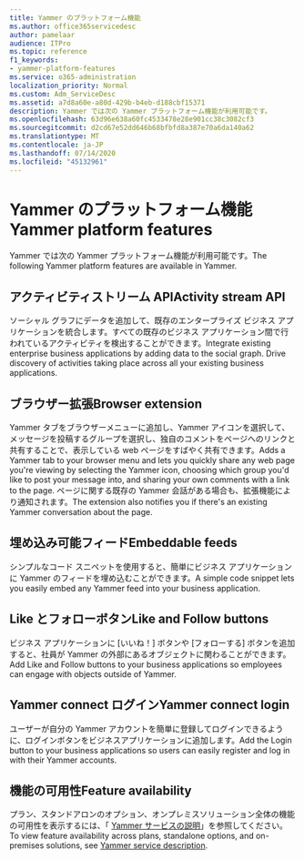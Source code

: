 ```yaml
---
title: Yammer のプラットフォーム機能
ms.author: office365servicedesc
author: pamelaar
audience: ITPro
ms.topic: reference
f1_keywords:
- yammer-platform-features
ms.service: o365-administration
localization_priority: Normal
ms.custom: Adm_ServiceDesc
ms.assetid: a7d8a60e-a80d-429b-b4eb-d188cbf15371
description: Yammer では次の Yammer プラットフォーム機能が利用可能です。
ms.openlocfilehash: 63d96e638a60fc4533478e28e901cc38c3082cf3
ms.sourcegitcommit: d2cd67e52dd646b68bfbfd8a387e70a6da140a62
ms.translationtype: MT
ms.contentlocale: ja-JP
ms.lasthandoff: 07/14/2020
ms.locfileid: "45132961"
---
```

# <a name="yammer-platform-features"></a><span data-ttu-id="e4105-103">Yammer のプラットフォーム機能</span><span class="sxs-lookup"><span data-stu-id="e4105-103">Yammer platform features</span></span>

<span data-ttu-id="e4105-104">Yammer では次の Yammer プラットフォーム機能が利用可能です。</span><span class="sxs-lookup"><span data-stu-id="e4105-104">The following Yammer platform features are available in Yammer.</span></span>
 
## <a name="activity-stream-api"></a><span data-ttu-id="e4105-105">アクティビティストリーム API</span><span class="sxs-lookup"><span data-stu-id="e4105-105">Activity stream API</span></span>

<span data-ttu-id="e4105-p101">ソーシャル グラフにデータを追加して、既存のエンタープライズ ビジネス アプリケーションを統合します。すべての既存のビジネス アプリケーション間で行われているアクティビティを検出することができます。</span><span class="sxs-lookup"><span data-stu-id="e4105-p101">Integrate existing enterprise business applications by adding data to the social graph. Drive discovery of activities taking place across all your existing business applications.</span></span>
  
## <a name="browser-extension"></a><span data-ttu-id="e4105-108">ブラウザー拡張</span><span class="sxs-lookup"><span data-stu-id="e4105-108">Browser extension</span></span>

<span data-ttu-id="e4105-109">Yammer タブをブラウザーメニューに追加し、Yammer アイコンを選択して、メッセージを投稿するグループを選択し、独自のコメントをページへのリンクと共有することで、表示している web ページをすばやく共有できます。</span><span class="sxs-lookup"><span data-stu-id="e4105-109">Adds a Yammer tab to your browser menu and lets you quickly share any web page you're viewing by selecting the Yammer icon, choosing which group you'd like to post your message into, and sharing your own comments with a link to the page.</span></span> <span data-ttu-id="e4105-110">ページに関する既存の Yammer 会話がある場合も、拡張機能により通知されます。</span><span class="sxs-lookup"><span data-stu-id="e4105-110">The extension also notifies you if there's an existing Yammer conversation about the page.</span></span> 

## <a name="embeddable-feeds"></a><span data-ttu-id="e4105-111">埋め込み可能フィード</span><span class="sxs-lookup"><span data-stu-id="e4105-111">Embeddable feeds</span></span>

<span data-ttu-id="e4105-112">シンプルなコード スニペットを使用すると、簡単にビジネス アプリケーションに Yammer のフィードを埋め込むことができます。</span><span class="sxs-lookup"><span data-stu-id="e4105-112">A simple code snippet lets you easily embed any Yammer feed into your business application.</span></span>
  
## <a name="like-and-follow-buttons"></a><span data-ttu-id="e4105-113">Like とフォローボタン</span><span class="sxs-lookup"><span data-stu-id="e4105-113">Like and Follow buttons</span></span>

<span data-ttu-id="e4105-114">ビジネス アプリケーションに [いいね！] ボタンや [フォローする] ボタンを追加すると、社員が Yammer の外部にあるオブジェクトに関わることができます。</span><span class="sxs-lookup"><span data-stu-id="e4105-114">Add Like and Follow buttons to your business applications so employees can engage with objects outside of Yammer.</span></span>
  
## <a name="yammer-connect-login"></a><span data-ttu-id="e4105-115">Yammer connect ログイン</span><span class="sxs-lookup"><span data-stu-id="e4105-115">Yammer connect login</span></span>

<span data-ttu-id="e4105-116">ユーザーが自分の Yammer アカウントを簡単に登録してログインできるように、ログインボタンをビジネスアプリケーションに追加します。</span><span class="sxs-lookup"><span data-stu-id="e4105-116">Add the Login button to your business applications so users can easily register and log in with their Yammer accounts.</span></span>

## <a name="feature-availability"></a><span data-ttu-id="e4105-117">機能の可用性</span><span class="sxs-lookup"><span data-stu-id="e4105-117">Feature availability</span></span>

<span data-ttu-id="e4105-118">プラン、スタンドアロンのオプション、オンプレミスソリューション全体の機能の可用性を表示するには、「 [Yammer サービスの説明](yammer-service-description.md)」を参照してください。</span><span class="sxs-lookup"><span data-stu-id="e4105-118">To view feature availability across plans, standalone options, and on-premises solutions, see [Yammer service description](yammer-service-description.md).</span></span>
  

